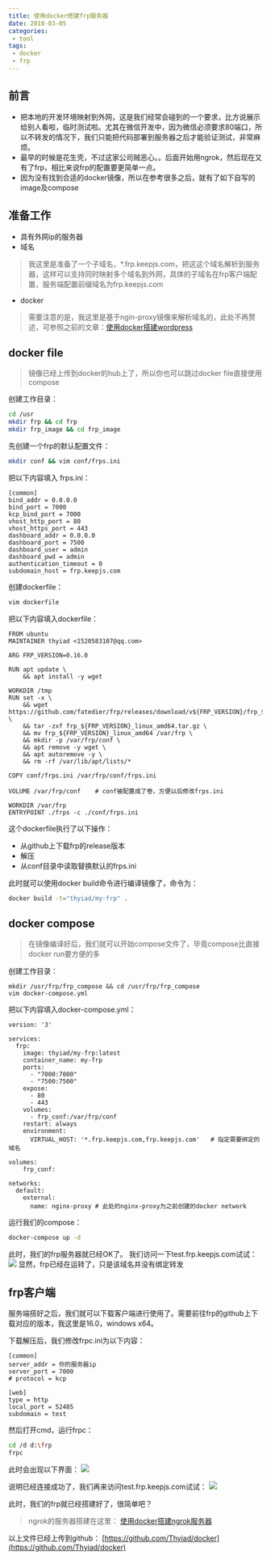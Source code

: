 ```yaml
---
title: 使用docker搭建frp服务器
date: 2018-03-05
categories:
 - tool
tags:
 - docker
 - frp
---
```


## 前言
- 把本地的开发环境映射到外网，这是我们经常会碰到的一个要求，比方说展示给别人看啦，临时测试啦。尤其在微信开发中，因为微信必须要求80端口，所以不转发的情况下，我们只能把代码部署到服务器之后才能验证测试，非常麻烦。
- 最早的时候是花生壳，不过这家公司贼恶心。。后面开始用ngrok，然后现在又有了frp，相比来说frp的配置要更简单一点。
- 因为没有找到合适的docker镜像，所以在参考很多之后，就有了如下自写的image及compose

## 准备工作
-  具有外网ip的服务器
- 域名
> 我这里是准备了一个子域名，*.frp.keepjs.com，把这这个域名解析到服务器，这样可以支持同时映射多个域名到外网，具体的子域名在frp客户端配置，服务端配置前缀域名为frp.keepjs.com

- docker
> 需要注意的是，我这里是基于ngin-proxy镜像来解析域名的，此处不再赘述，可参照之前的文章：[使用docker搭建wordpress](https://www.keepjs.com/2018/02/28/%E4%BD%BF%E7%94%A8docker%E6%90%AD%E5%BB%BAwordpress/)

## docker file
> 镜像已经上传到docker的hub上了，所以你也可以跳过docker file直接使用compose

创建工作目录：
``` bash
cd /usr
mkdir frp && cd frp
mkdir frp_image && cd frp_image
```
先创建一个frp的默认配置文件：
``` bash
mkdir conf && vim conf/frps.ini
```
把以下内容填入 frps.ini：
```
[common]
bind_addr = 0.0.0.0
bind_port = 7000
kcp_bind_port = 7000
vhost_http_port = 80
vhost_https_port = 443
dashboard_addr = 0.0.0.0
dashboard_port = 7500
dashboard_user = admin
dashboard_pwd = admin
authentication_timeout = 0
subdomain_host = frp.keepjs.com
```
创建dockerfile：
``` bash
vim dockerfile
```
把以下内容填入dockerfile：
```
FROM ubuntu
MAINTAINER thyiad <1520583107@qq.com>

ARG FRP_VERSION=0.16.0

RUN apt update \
    && apt install -y wget

WORKDIR /tmp
RUN set -x \
    && wget https://github.com/fatedier/frp/releases/download/v${FRP_VERSION}/frp_${FRP_VERSION}_linux_amd64.tar.gz \
    && tar -zxf frp_${FRP_VERSION}_linux_amd64.tar.gz \
    && mv frp_${FRP_VERSION}_linux_amd64 /var/frp \
    && mkdir -p /var/frp/conf \
    && apt remove -y wget \
    && apt autoremove -y \
    && rm -rf /var/lib/apt/lists/*

COPY conf/frps.ini /var/frp/conf/frps.ini

VOLUME /var/frp/conf    # conf被配置成了卷，方便以后修改frps.ini

WORKDIR /var/frp
ENTRYPOINT ./frps -c ./conf/frps.ini
```
这个dockerfile执行了以下操作：
- 从github上下载frp的release版本
- 解压
- 从conf目录中读取替换默认的frps.ini

此时就可以使用docker build命令进行编译镜像了，命令为：
``` bash
docker build -t="thyiad/my-frp" .
```

## docker compose
>在镜像编译好后，我们就可以开始compose文件了，毕竟compose比直接docker run要方便的多

创建工作目录：
```
mkdir /usr/frp/frp_compose && cd /usr/frp/frp_compose
vim docker-compose.yml
```
把以下内容填入docker-compose.yml：
```
version: '3'

services:
  frp:
    image: thyiad/my-frp:latest
    container_name: my-frp
    ports:
      - "7000:7000"
      - "7500:7500"
    expose:
      - 80
      - 443
    volumes:
      - frp_conf:/var/frp/conf
    restart: always
    environment:
      VIRTUAL_HOST: '*.frp.keepjs.com,frp.keepjs.com'   # 指定需要绑定的域名

volumes:
    frp_conf:

networks:
  default:
    external:
      name: nginx-proxy # 此处的nginx-proxy为之前创建的docker network
```
运行我们的compose：
``` bash
docker-compose up -d
```
此时，我们的frp服务器就已经OK了。
我们访问一下test.frp.keepjs.com试试：
![](https://static.yirenyian.com/blog/frp-unvisible.png)
显然，frp已经在运转了，只是该域名并没有绑定转发

## frp客户端

服务端搭好之后，我们就可以下载客户端进行使用了。需要前往frp的github上下载对应的版本，我这里是16.0，windows x64。

下载解压后，我们修改frpc.ini为以下内容：
```
[common]
server_addr = 你的服务器ip
server_port = 7000
# protocol = kcp

[web]
type = http
local_port = 52485
subdomain = test
```
然后打开cmd，运行frpc：
``` bash
cd /d d:\frp
frpc
```
此时会出现以下界面：
![](https://static.yirenyian.com/blog/frp-running.png)

说明已经连接成功了，我们再来访问test.frp.keepjs.com试试：
![](https://static.yirenyian.com/blog/frp-visible.png)

此时，我们的frp就已经搭建好了，很简单吧？
> ngrok的服务器搭建在这里：
> [使用docker搭建ngrok服务器](https://www.keepjs.com/2018/03/01/%E4%BD%BF%E7%94%A8docker%E6%90%AD%E5%BB%BAngrok%E6%9C%8D%E5%8A%A1%E5%99%A8/)

以上文件已经上传到github：
[https://github.com/Thyiad/docker](https://github.com/Thyiad/docker)